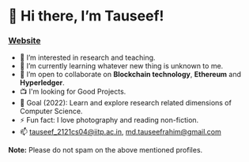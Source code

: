 # 👋 Hi there, I’m Tauseef!
### [Website]()

- 👀 I’m interested in research and teaching.
- 🌱 I’m currently learning whatever new thing is unknown to me.
- 💞️ I’m open to collaborate on **Blockchain technology**, **Ethereum** and **Hyperledger**.
- 📺 I'm looking for Good Projects.
- 🥅 Goal (2022): Learn and explore research related dimensions of Computer Science.
- ⚡ Fun fact: I love photography and reading non-fiction.
- 📫 tauseef_2121cs04@iitp.ac.in, md.tauseefrahim@gmail.com

<!---
mdtauseefalam/mdtauseefalam is a ✨ special ✨ repository because its `README.md` (this file) appears on your GitHub profile.
You can click the Preview link to take a look at your changes.
--->

**Note:** Please do not spam on the above mentioned profiles.
